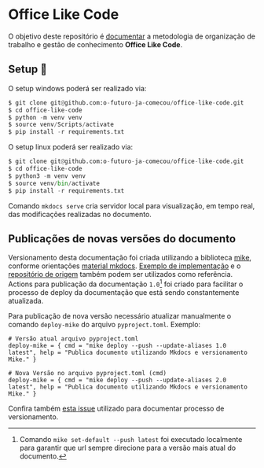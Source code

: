 Office Like Code
===

O objetivo deste repositório é [documentar](https://o-futuro-ja-comecou.github.io/office-like-code) a metodologia de organização de trabalho e gestão de conhecimento **Office Like Code**.

## Setup :open_book:

O setup windows poderá ser realizado via:

```Python
$ git clone git@github.com:o-futuro-ja-comecou/office-like-code.git
$ cd office-like-code
$ python -m venv venv
$ source venv/Scripts/activate
$ pip install -r requirements.txt
```

O setup linux poderá ser realizado via:

```Python
$ git clone git@github.com:o-futuro-ja-comecou/office-like-code.git
$ cd office-like-code
$ python3 -m venv venv
$ source venv/bin/activate
$ pip install -r requirements.txt
```

Comando `mkdocs serve` cria servidor local para visualização, em tempo real, das modificações realizadas no documento.

## Publicações de novas versões do documento

Versionamento desta documentação foi criada utilizando a biblioteca [mike](https://github.com/jimporter/mike), conforme orientações [material mkdocs](https://squidfunk.github.io/mkdocs-material/setup/setting-up-versioning/?h=version#versioning).
[Exemplo de implementação](https://squidfunk.github.io/mkdocs-material-example-versioning/0.3/) e o [repositório de origem](https://github.com/squidfunk/mkdocs-material-example-versioning) também podem ser utilizados como referência.
Actions para publicação da documentação `1.0`[^1] foi criado para facilitar o processo de deploy da documentação que está sendo constantemente atualizada.

Para publicação de nova versão necessário atualizar manualmente o comando `deploy-mike` do arquivo `pyproject.toml`. Exemplo:

```
# Versão atual arquivo pyproject.toml
deploy-mike = { cmd = "mike deploy --push --update-aliases 1.0 latest", help = "Publica documento utilizando Mkdocs e versionamento Mike." }

# Nova Versão no arquivo pyproject.toml (cmd)
deploy-mike = { cmd = "mike deploy --push --update-aliases 2.0 latest", help = "Publica documento utilizando Mkdocs e versionamento Mike." }
```
Confira também [esta issue](https://github.com/transparencia-mg/work-stefanini/issues/17) utilizado para documentar processo de versionamento.

[^1]: Comando `mike set-default --push latest` foi executado localmente para garantir que url sempre direcione para a versão mais atual do documento.
